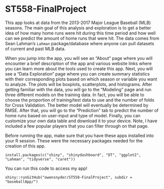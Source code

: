 # ST558-FinalProject

This app looks at data from the 2013-2017 Major League Baseball (MLB) seasons. The main goal of this analysis and exploration is to get a better idea of how many home runs were hit during this time period and how well can we predict the amount of home runs that were hit. The data comes from Sean Lahman’s `Lahman` package/database where anyone can pull datasets of current and past MLB data.

When you jump into the app, you will see an “About” page where you will encounter a brief description of the app and various website links where you can learn more about the tools used to create this app. Next, you will see a “Data Exploration” page where you can create summary statistics with their corresponding plots based on which season or variable you want to analyze. The plots will be boxplots, scatterplots, and histograms. After getting familiar with the data, you will go to the “Modeling” page and run three different models on the training data. In fact, you will be able to choose the proportion of training/test data to use and the number of folds for Cross Validation. The better model will eventually be determined by RMSE. After that, you will go to the “Prediction” tab to predict the number of home runs based on user-input and type of model. Finally, you can customize your own data table and download it to your device. Note, I have included a few popular players that you can filter through on that page.


Before running the app, make sure that you have these apps installed into your R session. These were the necessary packages needed for the creation of this app.

`install.packages(c("shiny", "shinydashboard", "DT", "ggplot2", "Lahman", "tidyverse", "caret"))`


You can run this code to access my app!

`shiny::runGitHub("owensnyder/ST558-FinalProject", subdir = "baseballApp/")`
